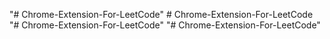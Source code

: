 "# Chrome-Extension-For-LeetCode" 
#   C h r o m e - E x t e n s i o n - F o r - L e e t C o d e  
 "# Chrome-Extension-For-LeetCode" 
"# Chrome-Extension-For-LeetCode" 
